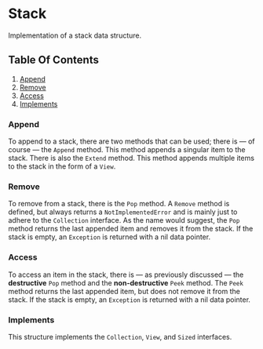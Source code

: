 # Stack

Implementation of a stack data structure.

## Table Of Contents
1. [Append](#append)
2. [Remove](#remove)
3. [Access](#access)
4. [Implements](#implements)

### Append
To append to a stack, there are two methods that can be used; there is &mdash; of course &mdash; the `Append` method. This method appends a singular item to the stack. There is also the `Extend` method. This method appends multiple items to the stack in the form of a `View`.

### Remove
To remove from a stack, there is the `Pop` method. A `Remove` method is defined, but always returns a `NotImplementedError` and is mainly just to adhere to the `Collection` interface. As the name would suggest, the `Pop` method returns the last appended item and removes it from the stack. If the stack is empty, an `Exception` is returned with a nil data pointer.

### Access
To access an item in the stack, there is &mdash; as previously discussed &mdash; the **destructive** `Pop` method and the **non-destructive** `Peek` method. The `Peek` method returns the last appended item, but does not remove it from the stack. If the stack is empty, an `Exception` is returned with a nil data pointer.

### Implements
This structure implements the `Collection`, `View`, and `Sized` interfaces.